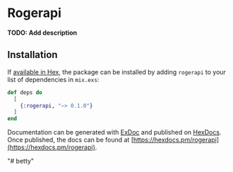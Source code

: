 # Rogerapi

**TODO: Add description**

## Installation

If [available in Hex](https://hex.pm/docs/publish), the package can be installed
by adding `rogerapi` to your list of dependencies in `mix.exs`:

```elixir
def deps do
  [
    {:rogerapi, "~> 0.1.0"}
  ]
end
```

Documentation can be generated with [ExDoc](https://github.com/elixir-lang/ex_doc)
and published on [HexDocs](https://hexdocs.pm). Once published, the docs can
be found at [https://hexdocs.pm/rogerapi](https://hexdocs.pm/rogerapi).

"# betty" 
